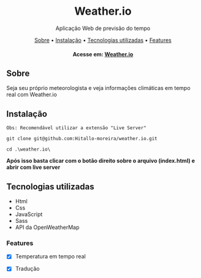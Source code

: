# <h1 align="center">Weather.io</h1>
<p align="center">
Aplicação Web de previsão do tempo</p>

<p align="center">
  <a href="#sobre">Sobre</a> • 
  <a href="#instalacao">Instalação</a> • 
  <a href="#tecnologias">Tecnologias utilizadas</a> • 
  <a href="#features">Features</a>
</p>
<h4 align="center">
	Acesse em: <a href="https://wheterio.netlify.app/" target="_blank">Weather.io</a>
</h4>

<h2 id="sobre">Sobre</h2>
<p>Seja seu próprio meteorologista e veja informações climáticas em tempo real com Weather.io</p>

<h2 id="instalacao">Instalação</h2>

```
Obs: Recomendável utilizar a extensão "Live Server"
```
```
git clone git@github.com:Hitallo-moreira/weather.io.git
```
```
cd .\weather.io\
```

<b>Após isso basta clicar com o botão direito sobre o arquivo (index.html) e abrir com live server</b>


<h2 id="tecnologias">Tecnologias utilizadas</h2>
<ul>
<li>Html</li>
<li>Css</li>
<li>JavaScript</li>
<li>Sass</li>
<li>API da OpenWeatherMap</li>
</ul>

<h3 id="features">Features</h3>

- [x] Temperatura em tempo real
- [x] Tradução

